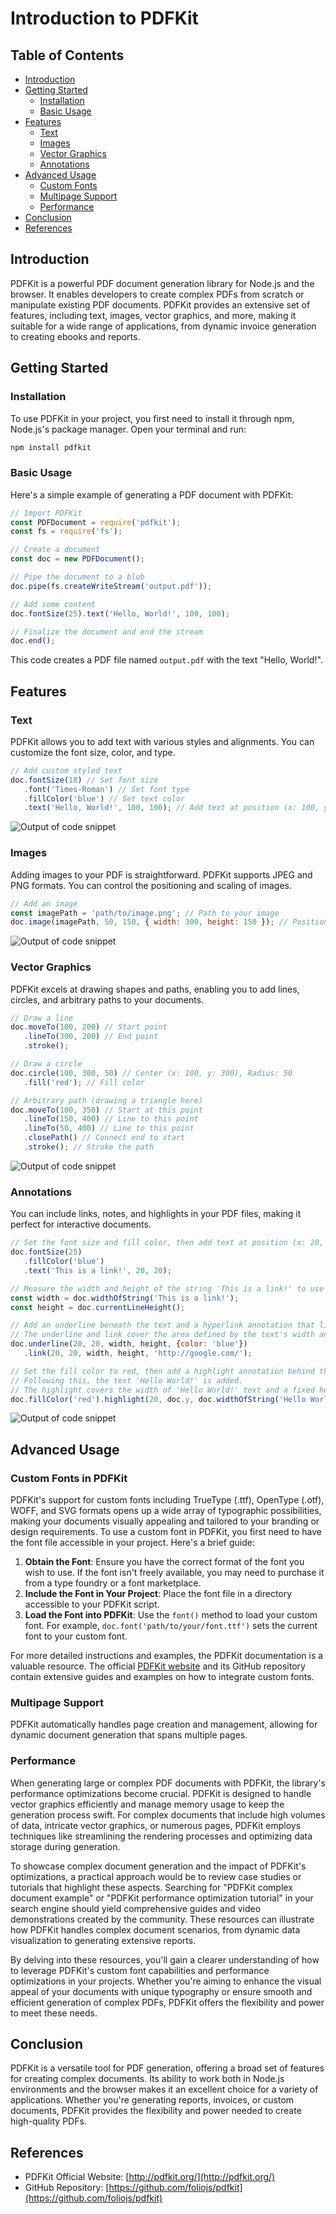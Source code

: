 # Introduction to PDFKit
## Table of Contents
- [Introduction](#introduction)
- [Getting Started](#getting-started)
  - [Installation](#installation)
  - [Basic Usage](#basic-usage)
- [Features](#features)
  - [Text](#text)
  - [Images](#images)
  - [Vector Graphics](#vector-graphics)
  - [Annotations](#annotations)
- [Advanced Usage](#advanced-usage)
  - [Custom Fonts](#custom-fonts)
  - [Multipage Support](#multipage-support)
  - [Performance](#performance)
- [Conclusion](#conclusion)
- [References](#references)

## Introduction

PDFKit is a powerful PDF document generation library for Node.js and the browser. It enables developers to create complex PDFs from scratch or manipulate existing PDF documents. PDFKit provides an extensive set of features, including text, images, vector graphics, and more, making it suitable for a wide range of applications, from dynamic invoice generation to creating ebooks and reports.


## Getting Started

### Installation

To use PDFKit in your project, you first need to install it through npm, Node.js's package manager. Open your terminal and run:

```bash
npm install pdfkit
```

### Basic Usage

Here's a simple example of generating a PDF document with PDFKit:

```javascript
// Import PDFKit
const PDFDocument = require('pdfkit');
const fs = require('fs');

// Create a document
const doc = new PDFDocument();

// Pipe the document to a blob
doc.pipe(fs.createWriteStream('output.pdf'));

// Add some content
doc.fontSize(25).text('Hello, World!', 100, 100);

// Finalize the document and end the stream
doc.end();
```

This code creates a PDF file named `output.pdf` with the text "Hello, World!".

## Features

### Text

PDFKit allows you to add text with various styles and alignments. You can customize the font size, color, and type.
```javascript
// Add custom styled text
doc.fontSize(18) // Set font size
   .font('Times-Roman') // Set font type
   .fillColor('blue') // Set text color
   .text('Hello, World!', 100, 100); // Add text at position (x: 100, y: 100)
```
![Output of code snippet](./PDFKit_Graphics/image1.png)


### Images

Adding images to your PDF is straightforward. PDFKit supports JPEG and PNG formats. You can control the positioning and scaling of images.
```javascript
// Add an image
const imagePath = 'path/to/image.png'; // Path to your image
doc.image(imagePath, 50, 150, { width: 300, height: 150 }); // Position (x: 50, y: 150) and scale to width 300, height 150
```
![Output of code snippet](./PDFKit_Graphics/image2.png)

### Vector Graphics

PDFKit excels at drawing shapes and paths, enabling you to add lines, circles, and arbitrary paths to your documents.
```javascript
// Draw a line
doc.moveTo(100, 200) // Start point
   .lineTo(300, 200) // End point
   .stroke();

// Draw a circle
doc.circle(100, 300, 50) // Center (x: 100, y: 300), Radius: 50
   .fill('red'); // Fill color

// Arbitrary path (drawing a triangle here)
doc.moveTo(100, 350) // Start at this point
   .lineTo(150, 400) // Line to this point
   .lineTo(50, 400) // Line to this point
   .closePath() // Connect end to start
   .stroke(); // Stroke the path
```
![Output of code snippet](./PDFKit_Graphics/image3.png)

### Annotations

You can include links, notes, and highlights in your PDF files, making it perfect for interactive documents.
```javascript
// Set the font size and fill color, then add text at position (x: 20, y: 20)
doc.fontSize(25)
   .fillColor('blue')
   .text('This is a link!', 20, 20);

// Measure the width and height of the string 'This is a link!' to use in annotations
const width = doc.widthOfString('This is a link!');
const height = doc.currentLineHeight();

// Add an underline beneath the text and a hyperlink annotation that links to 'http://google.com/'
// The underline and link cover the area defined by the text's width and height
doc.underline(20, 20, width, height, {color: 'blue'})
   .link(20, 20, width, height, 'http://google.com/');

// Set the fill color to red, then add a highlight annotation behind the text 'Hello World!'
// Following this, the text 'Hello World!' is added.
// The highlight covers the width of 'Hello World!' text and a fixed height of 25 units starting from the current document position (doc.y)
doc.fillColor('red').highlight(20, doc.y, doc.widthOfString('Hello World!'), 25).text("Hello World!");

```
![Output of code snippet](./PDFKit_Graphics/image4.png)

## Advanced Usage

### Custom Fonts in PDFKit

PDFKit's support for custom fonts including TrueType (.ttf), OpenType (.otf), WOFF, and SVG formats opens up a wide array of typographic possibilities, making your documents visually appealing and tailored to your branding or design requirements. To use a custom font in PDFKit, you first need to have the font file accessible in your project. Here's a brief guide:

1. **Obtain the Font**: Ensure you have the correct format of the font you wish to use. If the font isn't freely available, you may need to purchase it from a type foundry or a font marketplace.
2. **Include the Font in Your Project**: Place the font file in a directory accessible to your PDFKit script.
3. **Load the Font into PDFKit**: Use the `font()` method to load your custom font. For example, `doc.font('path/to/your/font.ttf')` sets the current font to your custom font.

For more detailed instructions and examples, the PDFKit documentation is a valuable resource. The official [PDFKit website](https://pdfkit.org/) and its GitHub repository contain extensive guides and examples on how to integrate custom fonts.

### Multipage Support

PDFKit automatically handles page creation and management, allowing for dynamic document generation that spans multiple pages.

### Performance

When generating large or complex PDF documents with PDFKit, the library's performance optimizations become crucial. PDFKit is designed to handle vector graphics efficiently and manage memory usage to keep the generation process swift. For complex documents that include high volumes of data, intricate vector graphics, or numerous pages, PDFKit employs techniques like streamlining the rendering processes and optimizing data storage during generation.

To showcase complex document generation and the impact of PDFKit's optimizations, a practical approach would be to review case studies or tutorials that highlight these aspects. Searching for "PDFKit complex document example" or "PDFKit performance optimization tutorial" in your search engine should yield comprehensive guides and video demonstrations created by the community. These resources can illustrate how PDFKit handles complex document scenarios, from dynamic data visualization to generating extensive reports.

By delving into these resources, you'll gain a clearer understanding of how to leverage PDFKit's custom font capabilities and performance optimizations in your projects. Whether you're aiming to enhance the visual appeal of your documents with unique typography or ensure smooth and efficient generation of complex PDFs, PDFKit offers the flexibility and power to meet these needs.



## Conclusion

PDFKit is a versatile tool for PDF generation, offering a broad set of features for creating complex documents. Its ability to work both in Node.js environments and the browser makes it an excellent choice for a variety of applications. Whether you're generating reports, invoices, or custom documents, PDFKit provides the flexibility and power needed to create high-quality PDFs.

## References

- PDFKit Official Website: [http://pdfkit.org/](http://pdfkit.org/)
- GitHub Repository: [https://github.com/foliojs/pdfkit](https://github.com/foliojs/pdfkit)
